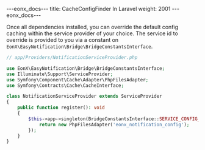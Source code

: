 ---eonx_docs---
title: CacheConfigFinder In Laravel
weight: 2001
---eonx_docs---

Once all dependencies installed, you can override the default config caching within the service provider of your choice.
The service id to override is provided to you via a constant on `EonX\EasyNotification\Bridge\BridgeConstantsInterface`.

```php
// app/Providers/NotificationServiceProvider.php

use EonX\EasyNotification\Bridge\BridgeConstantsInterface;
use Illuminate\Support\ServiceProvider;
use Symfony\Component\Cache\Adapter\PhpFilesAdapter;
use Symfony\Contracts\Cache\CacheInterface;

class NotificationServiceProvider extends ServiceProvider
{
    public function register(): void
    {
        $this->app->singleton(BridgeConstantsInterface::SERVICE_CONFIG_CACHE, static function(): CacheInterface {
            return new PhpFilesAdapter('eonx_notification_config');
        });
    }
}
```

